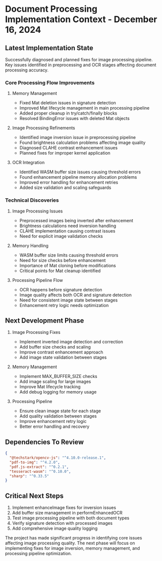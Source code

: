 # Document Processing Implementation Context - December 16, 2024

## Latest Implementation State 

Successfully diagnosed and planned fixes for image processing pipeline. Key issues identified in preprocessing and OCR stages affecting document processing accuracy.

### Core Processing Flow Improvements
1. Memory Management
   - Fixed Mat deletion issues in signature detection
   - Improved Mat lifecycle management in main processing pipeline
   - Added proper cleanup in try/catch/finally blocks
   - Resolved BindingError issues with deleted Mat objects

2. Image Processing Refinements
   - Identified image inversion issue in preprocessing pipeline
   - Found brightness calculation problems affecting image quality
   - Diagnosed CLAHE contrast enhancement issues
   - Planned fixes for improper kernel application

3. OCR Integration 
   - Identified WASM buffer size issues causing threshold errors
   - Found enhancement pipeline memory allocation problems
   - Improved error handling for enhancement retries
   - Added size validation and scaling safeguards

### Technical Discoveries
1. Image Processing Issues
   - Preprocessed images being inverted after enhancement
   - Brightness calculations need inversion handling
   - CLAHE implementation causing contrast issues
   - Need for explicit image validation checks

2. Memory Handling
   - WASM buffer size limits causing threshold errors
   - Need for size checks before enhancement
   - Importance of Mat cloning before modifications
   - Critical points for Mat cleanup identified

3. Processing Pipeline Flow
   - OCR happens before signature detection
   - Image quality affects both OCR and signature detection
   - Need for consistent image state between stages
   - Enhancement retry logic needs optimization

## Next Development Phase
1. Image Processing Fixes
   - Implement inverted image detection and correction
   - Add buffer size checks and scaling
   - Improve contrast enhancement approach
   - Add image state validation between stages

2. Memory Management
   - Implement MAX_BUFFER_SIZE checks
   - Add image scaling for large images
   - Improve Mat lifecycle tracking
   - Add debug logging for memory usage

3. Processing Pipeline
   - Ensure clean image state for each stage
   - Add quality validation between stages
   - Improve enhancement retry logic
   - Better error handling and recovery

## Dependencies To Review
```json
{
  "@techstark/opencv-js": "^4.10.0-release.1",
  "pdf-to-img": "^4.2.0",
  "pdf.js-extract": "^0.2.1",
  "tesseract-wasm": "^0.10.0",
  "sharp": "^0.33.5"
}
```

## Critical Next Steps
1. Implement enhanceImage fixes for inversion issues
2. Add buffer size management in performEnhancedOCR
3. Test image processing pipeline with both document types
4. Verify signature detection with processed images
5. Add comprehensive image quality logging

The project has made significant progress in identifying core issues affecting image processing quality. The next phase will focus on implementing fixes for image inversion, memory management, and processing pipeline optimization.